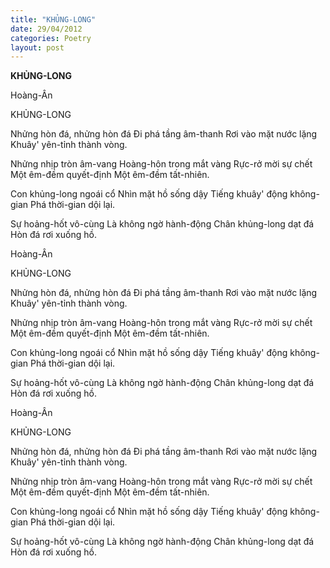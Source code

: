 ```yaml
---
title: "KHỦNG-LONG"
date: 29/04/2012
categories: Poetry
layout: post
---
```


**KHỦNG-LONG**

Hoàng-Ân


KHỦNG-LONG


Nhửng hòn đá, nhửng hòn đá
Đi phá tầng âm-thanh
Rơi vào mặt nước lặng
Khuây' yên-tỉnh thành vòng.

Nhửng nhịp tròn âm-vang
Hoàng-hôn trong mắt vàng
Rực-rở mời sự chết
Một êm-đềm quyết-định
Một êm-đềm tất-nhiên.

Con khủng-long ngoái cổ
Nhìn mặt hồ sống dậy
Tiếng khuây' động không-gian
Phá thời-gian dội lại.

Sự hoảng-hốt vô-cùng
Là không ngờ hành-động
Chân khủng-long dạt đá
Hòn đá rơi xuống hồ.

Hoàng-Ân


KHỦNG-LONG


Nhửng hòn đá, nhửng hòn đá
Đi phá tầng âm-thanh
Rơi vào mặt nước lặng
Khuây' yên-tỉnh thành vòng.

Nhửng nhịp tròn âm-vang
Hoàng-hôn trong mắt vàng
Rực-rở mời sự chết
Một êm-đềm quyết-định
Một êm-đềm tất-nhiên.

Con khủng-long ngoái cổ
Nhìn mặt hồ sống dậy
Tiếng khuây' động không-gian
Phá thời-gian dội lại.

Sự hoảng-hốt vô-cùng
Là không ngờ hành-động
Chân khủng-long dạt đá
Hòn đá rơi xuống hồ.

Hoàng-Ân


KHỦNG-LONG


Nhửng hòn đá, nhửng hòn đá
Đi phá tầng âm-thanh
Rơi vào mặt nước lặng
Khuây' yên-tỉnh thành vòng.

Nhửng nhịp tròn âm-vang
Hoàng-hôn trong mắt vàng
Rực-rở mời sự chết
Một êm-đềm quyết-định
Một êm-đềm tất-nhiên.

Con khủng-long ngoái cổ
Nhìn mặt hồ sống dậy
Tiếng khuây' động không-gian
Phá thời-gian dội lại.

Sự hoảng-hốt vô-cùng
Là không ngờ hành-động
Chân khủng-long dạt đá
Hòn đá rơi xuống hồ.
